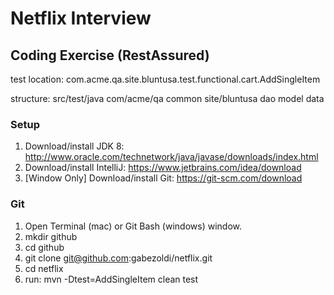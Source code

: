 # Netflix Interview

## Coding Exercise (RestAssured)

test location: com.acme.qa.site.bluntusa.test.functional.cart.AddSingleItem

structure:
	src/test/java
		com/acme/qa
				common
				site/bluntusa
					dao
					model
						data
### Setup

1. Download/install JDK 8: http://www.oracle.com/technetwork/java/javase/downloads/index.html 
2. Download/install IntelliJ: https://www.jetbrains.com/idea/download
3. [Window Only] Download/install Git: https://git-scm.com/download

### Git

1. Open Terminal (mac) or Git Bash (windows) window.
2. mkdir github
3. cd github
4. git clone git@github.com:gabezoldi/netflix.git
5. cd netflix
6. run: mvn -Dtest=AddSingleItem clean test
